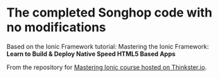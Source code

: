 The completed Songhop code with no modifications 
=======

Based on the Ionic Framework tutorial: Mastering the Ionic Framework: 
__Learn to Build & Deploy Native Speed HTML5 Based Apps__

From the repository for [Mastering Ionic course hosted on Thinkster.io](https://thinkster.io/ionic-framework-tutorial/).
